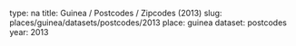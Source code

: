type: na
title: Guinea / Postcodes / Zipcodes (2013)
slug: places/guinea/datasets/postcodes/2013
place: guinea
dataset: postcodes
year: 2013
